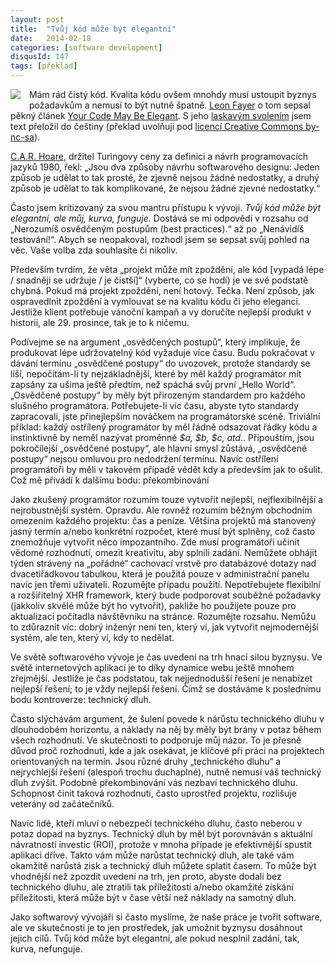 ```yaml
---
layout: post
title:  "Tvůj kód může být elegantní"
date:   2014-02-18
categories: [software development]
disqusId: 147
tags: [překlad]
---
```

<div style="float: left; margin: 0 1em 1em 0; text-align: center;"><a href="https://www.flickr.com/photos/bantercz/16459631310/in/album-72157648704303974/"><img src="https://c1.staticflickr.com/9/8607/16459631310_1472df98b1_m.jpg" /></a></div>Mám rád čistý kód. Kvalita kódu ovšem mnohdy musí ustoupit byznys požadavkům a nemusí to být nutně špatně. <a href="https://twitter.com/papa_fire">Leon Fayer</a> o tom sepsal pěkný článek <a href="http://omniti.com/seeds/your-code-may-be-elegant">Your Code May Be Elegant</a>. S jeho <a href="https://twitter.com/papa_fire/status/433991210542567424">laskavým svolením</a> jsem text přeložil do češtiny (překlad uvolňuji pod <a href="http://creativecommons.org/licenses/by-nc-sa/3.0/cz/">licencí Creative Commons by-nc-sa</a>).</i>
<!--more-->

<a href="http://cs.wikipedia.org/wiki/C._A._R._Hoare">C.A.R. Hoare</a>, držitel Turingovy ceny za definici a návrh programovacích jazyků 1980, řekl: „Jsou dva způsoby návrhu softwarového designu: Jeden způsob je udělat to tak prosté, že zjevně nejsou žádné nedostatky, a druhý způsob je udělat to tak komplikované, že nejsou žádné zjevné nedostatky.“

Často jsem kritizovaný za svou mantru přístupu k vývoji. <em>Tvůj kód může být elegantní, ale můj, kurva, funguje.</em> Dostává se mi odpovědí v rozsahu od „Nerozumíš osvědčeným postupům (best practices).“ až po „Nenávidíš testování!“. Abych se neopakoval, rozhodl jsem se sepsat svůj pohled na věc. Vaše volba zda souhlasíte či nikoliv.

Především tvrdím, že věta „projekt může mít zpoždění, ale kód [vypadá lépe / snadněji se udržuje / je čistší]“ (vyberte, co se hodí) je ve své podstatě chybná. Pokud má projekt zpoždění, není hotový. Tečka. Není způsob, jak ospravedlnit zpoždění a vymlouvat se na kvalitu kódu či jeho eleganci. Jestliže klient potřebuje vánoční kampaň a vy doručíte nejlepší produkt v historii, ale 29. prosince, tak je to k ničemu.

Podívejme se na argument „osvědčených postupů“, který implikuje, že produkovat lépe udržovatelný kód vyžaduje více času. Budu pokračovat v dávání termínu „osvědčené postupy“ do uvozovek, protože standardy se liší, nepočítám-li ty nejzákladnější, které by měl každý programátor mít zapsány za ušima ještě předtím, než spáchá svůj první „Hello World“. „Osvědčené postupy“ by měly být přirozeným standardem pro každého slušného programátora. Potřebujete-li víc času, abyste tyto standardy zapracovali, jste přinejlepším nováčkem na programátorské scéně. Triviální příklad: každý ostřílený programátor by měl řádně odsazovat řádky kódu a instinktivně by neměl nazývat proměnné <em>$a, $b, $c, atd.</em>. Připouštím, jsou pokročilejší „osvědčené postupy“, ale hlavní smysl zůstává, „osvědčené postupy“ nejsou omluvou pro nedodržení termínu. Navíc ostřílení programátoři by měli v takovém případě vědět kdy a především jak to ošulit. Což mě přivádí k dalšímu bodu: překombinování

Jako zkušený programátor rozumím touze vytvořit nejlepší, nejflexibilnější a nejrobustnější systém. Opravdu. Ale rovněž rozumím běžným obchodním omezením každého projektu: čas a peníze. Většina projektů má stanovený jasný termín a/nebo konkrétní rozpočet, které musí být splněny, což často znemožňuje vytvořit něco impozantního. Zde musí programátoři učinit vědomé rozhodnutí, omezit kreativitu, aby splnili zadání. Nemůžete obhájit týden strávený na „pořádné“ cachovací vrstvě pro databázové dotazy nad dvacetiřádkovou tabulkou, která je použitá pouze v administrační panelu navíc jen třemi uživateli. Rozumějte případu použití. Nepotřebujete flexibilní a rozšiřitelný XHR framework, který bude podporovat souběžné požadavky (jakkoliv skvělé může být ho vytvořit), pakliže ho použijete pouze pro aktualizaci počítadla návštěvníku na stránce. Rozumějte rozsahu. Nemůžu to zdůraznit víc: dobrý inženýr není ten, který ví, jak vytvořit nejmodernější systém, ale ten, který ví, kdy to nedělat.

Ve světě softwarového vývoje je čas uvedení na trh hnací silou byznysu. Ve světě internetových aplikací je to díky dynamice webu ještě mnohem zřejmější. Jestliže je čas podstatou, tak nejjednodušší řešení je nenabízet nejlepší řešení; to je vždy nejlepší řešení. Čímž se dostáváme k poslednímu bodu kontroverze: technický dluh.

Často slýchávám argument, že šulení povede k nárůstu technického dluhu v dlouhodobém horizontu, a náklady na něj by měly být brány v potaz během všech rozhodnutí. Ve skutečnosti to podporuje můj názor. To je přesně důvod proč rozhodnutí, kde a jak osekávat, je klíčové při práci na projektech orientovaných na termín. Jsou různé druhy „technického dluhu“ a nejrychlejší řešení (alespoň trochu duchaplné), nutně nemusí váš technický dluh zvýšit. Podobně překombinování vás nezbaví technického dluhu. Schopnost činit taková rozhodnutí, často uprostřed projektu, rozlišuje veterány od začátečníků.

Navíc lidé, kteří mluví o nebezpečí technického dluhu, často neberou v potaz dopad na byznys. Technický dluh by měl být porovnáván s aktuální návratností investic (ROI), protože v mnoha případe je efektivnější spustit aplikaci dříve. Takto vám může narůstat technický dluh, ale také vám okamžitě narůstá zisk a technický dluh můžete splatit časem. To může být vhodnější než zpozdit uvedení na trh, jen proto, abyste dodali bez technického dluhu, ale ztratili tak příležitosti a/nebo okamžité získání příležitosti, která může být v čase větší než náklady na samotný dluh.

Jako softwarový vývojáři si často myslíme, že naše práce je tvořit software, ale ve skutečnosti je to jen prostředek, jak umožnit byznysu dosáhnout jejich cílů. Tvůj kód může být elegantní, ale pokud nesplnil zadání, tak, kurva, nefunguje.